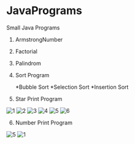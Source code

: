 # JavaPrograms
Small Java Programs

1. ArmstrongNumber

2. Factorial

3. Palindrom

4. Sort Program

     *Bubble Sort
     *Selection Sort
     *Insertion Sort
		 
5. Star Print Program

![1](https://user-images.githubusercontent.com/8094093/28255953-ed737c12-6ada-11e7-9b55-f906fdbd2a74.jpg)
![2](https://user-images.githubusercontent.com/8094093/28256225-c31114c2-6add-11e7-9a4e-abf96d627bb5.jpg)
![3](https://user-images.githubusercontent.com/8094093/28256222-c308e8a6-6add-11e7-8fd8-8023495015e7.jpg)
![4](https://user-images.githubusercontent.com/8094093/28256224-c30e1556-6add-11e7-9a48-8b3e5fde97b1.jpg)
![5](https://user-images.githubusercontent.com/8094093/28262618-45ae39b4-6b01-11e7-87b2-5a629d69de0f.jpg)
![6](https://user-images.githubusercontent.com/8094093/28267159-605140f8-6b16-11e7-870d-b5615f5bcc2c.jpg)

6. Number Print Program

![5](https://user-images.githubusercontent.com/8094093/28256223-c30cb4cc-6add-11e7-8a3d-26031564aef2.jpg)
![1](https://user-images.githubusercontent.com/8094093/28262727-bc287cee-6b01-11e7-9b48-18295162efa3.jpg)



     
